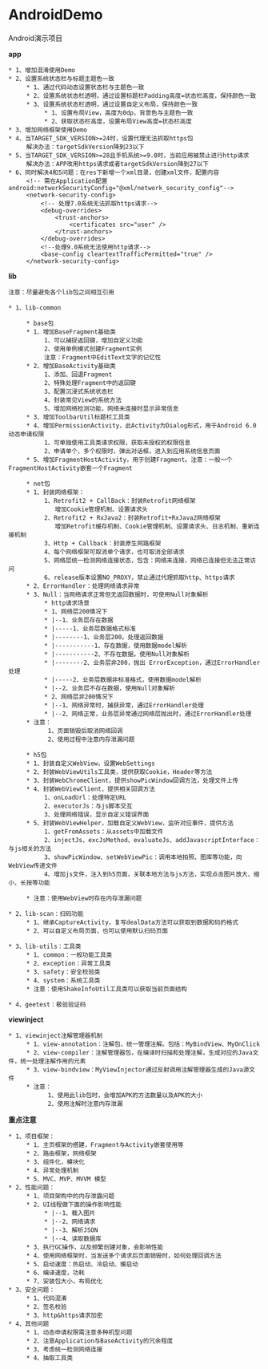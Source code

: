 # AndroidDemo

Android演示项目

**app**

    * 1、增加混淆使用Demo
    * 2、设置系统状态栏与标题主题色一致
         * 1、通过代码动态设置状态栏与主题色一致
         * 2、设置系统状态栏透明，通过设置标题栏Padding高度=状态栏高度，保持颜色一致
         * 3、设置系统状态栏透明，通过设置自定义布局，保持颜色一致
              * 1、设置布局View，高度为0dp，背景色与主题色一致
              * 2、获取状态栏高度，设置布局View高度=状态栏高度
    * 3、增加网络框架使用Demo
    * 4、当TARGET_SDK_VERSION>=24时，设置代理无法抓取https包
         解决办法：targetSdkVersion降到23以下
    * 5、当TARGET_SDK_VERSION>=28且手机系统>=9.0时，当前应用被禁止进行http请求
         解决办法：APP改用https请求或者targetSdkVersion降到27以下
    * 6、同时解决4和5问题：在res下新增一个xml目录，创建xml文件，配置内容
         <!-- 需在Application配置android:networkSecurityConfig="@xml/network_security_config"-->
         <network-security-config>
             <!-- 处理7.0系统无法抓取https请求-->
             <debug-overrides>
                 <trust-anchors>
                     <certificates src="user" />
                 </trust-anchors>
             </debug-overrides>
             <!--处理9.0系统无法使用http请求-->
             <base-config cleartextTrafficPermitted="true" />
         </network-security-config>

**lib**

    注意：尽量避免各个lib包之间相互引用

	* 1、lib-common
	
         * base包
         * 1、增加BaseFragment基础类
              1、可以捕捉返回键，增加自定义功能
              2、使用单例模式创建Fragment实例
              注意：Fragment中EditText文字的记忆性
         * 2、增加BaseActivity基础类
              1、添加、回退Fragment
              2、特殊处理Fragment中的返回键
              3、配置沉浸式系统状态栏
              4、封装常见View的系统方法
              5、增加网络检测功能，网络未连接时显示异常信息
         * 3、增加ToolbarUtil标题栏工具类
         * 4、增加PermissionActivity，此Activity为Dialog形式，用于Android 6.0 动态申请权限
              1、可单独使用工具类请求权限，获取未授权的权限信息
              2、申请单个、多个权限时，弹出对话框，进入到应用系统信息页面
         * 5、增加FragmentHostActivity，用于创建Fragment。注意：一般一个FragmentHostActivity嵌套一个Fragment
  
         * net包
         * 1、封装网络框架：
	          1、Retrofit2 + CallBack：封装Retrofit网络框架
	             增加Cookie管理机制、设置请求头
	          2、Retrofit2 + RxJava2：封装Retrofit+RxJava2网络框架
	             增加Retrofit缓存机制、Cookie管理机制、设置请求头、日志机制、重新连接机制
	          3、Http + Callback：封装原生网路框架
	          4、每个网络框架可取消单个请求，也可取消全部请求
	          5、网络层统一检测网络连接状态，包含：网络未连接，网络已连接但无法正常访问
	          6、release版本设置NO_PROXY，禁止通过代理抓取http、https请求
         * 2、ErrorHandler：处理网络请求异常
         * 3、Null：当网络请求正常但无返回数据时，可使用Null对象解析
		      * http请求场景
		      * 1、网络层200情况下
		      * |--1、业务层存在数据
		      * |-----1、业务层数据格式标准
		      * |--------1、业务层200，处理返回数据
		      * |-----------1、存在数据，使用数据model解析
		      * |-----------2、不存在数据，使用Null对象解析
		      * |--------2、业务层非200，抛出 ErrorException，通过ErrorHandler处理
		      * |-----2、业务层数据非标准格式，使用数据model解析
		      * |--2、业务层不存在数据，使用Null对象解析
		      * 2、网络层非200情况下
		      * |--1、网络异常时，捕获异常，通过ErrorHandler处理
		      * |--2、网络正常，业务层异常通过网络层抛出时，通过ErrorHandler处理
         * 注意：
               1、页面销毁后取消网络回调
               2、使用过程中注意内存泄漏问题

         * h5包 
         * 1、封装自定义WebView，设置WebSettings
         * 2、封装WebViewUtils工具类，提供获取Cookie，Header等方法
         * 3、封装WebChromeClient，提供showPicWindow回调方法，处理文件上传
         * 4、封装WebViewClient，提供相关回调方法
              1、onLoadUrl：处理特定URL
              2、executorJs：与js脚本交互
              3、处理网络错误，显示自定义错误界面
         * 5、封装WebViewHelper，加载自定义WebView，监听对应事件，提供方法
              1、getFromAssets：从assets中加载文件
              2、injectJs、excJsMethod、evaluateJs、addJavascriptInterface：与js相关的方法
              3、showPicWindow、setWebViewPic：调用本地拍照、图库等功能，向WebView传递文件
              4、增加js文件，注入到h5页面，关联本地方法与js方法，实现点击图片放大、缩小、长按等功能

         * 注意：使用WebView时存在内存泄漏问题

    * 2、lib-scan：扫码功能
         * 1、继承CaptureActivity，复写dealData方法可以获取到数据和码的格式
         * 2、可以自定义布局页面，也可以使用默认扫码页面

    * 3、lib-utils：工具类
         * 1、common：一般功能工具类
         * 2、exception：异常工具类
         * 3、safety：安全校验类
         * 4、system：系统工具类
         * 注意：使用ShakeInfoUtil工具类可以获取当前页面结构

    * 4、geetest：极验验证码

**viewinject**

    * 1、viewinject注解管理器机制
         * 1、view-annotation：注解包，统一管理注解。包括：MyBindView、MyOnClick
         * 2、view-compiler：注解管理器包，在编译时扫描和处理注解，生成对应的Java文件，统一处理注解作用的元素
         * 3、view-bindview：MyViewInjector通过反射调用注解管理器生成的Java源文件
         * 注意：
               1、使用此lib包时，会增加APK的方法数量以及APK的大小
               2、使用注解时注意内存泄漏

**重点注意**

    * 1、项目框架：
         * 1、主页框架的搭建，Fragment与Activity嵌套使用等
         * 2、路由框架，网络框架
         * 3、组件化，模块化
         * 4、异常处理机制
         * 5、MVC、MVP、MVVM 模型
    * 2、性能问题：
         * 1、项目架构中的内存泄露问题
         * 2、UI线程做下面的操作影响性能
              * |--1、载入图片
              * |--2、网络请求
              * |--3、解析JSON
              * |--4、读取数据库
         * 3、执行GC操作，以及频繁创建对象，会影响性能
         * 4、使用网络框架时，当发送多个请求后页面销毁时，如何处理回调方法
         * 5、启动速度：热启动、冷启动、暖启动
         * 6、编译速度，功耗
         * 7、安装包大小，布局优化
    * 3、安全问题：
         * 1、代码混淆
         * 2、签名校验
         * 3、http&https请求加密
    * 4、其他问题
         * 1、动态申请权限需注意多种机型问题
         * 2、注意Application与BaseActivity的冗余程度
         * 3、考虑统一检测网络连接
         * 4、抽取工具类





